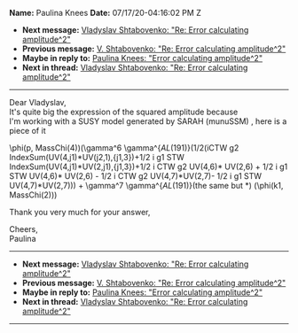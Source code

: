 **Name:** Paulina Knees
**Date:** 07/17/20-04:16:02 PM Z

  - **Next message:** [Vladyslav Shtabovenko: "Re: Error calculating
    amplitude^2"](1606.html)
  - **Previous message:** [V. Shtabovenko: "Re: Error calculating
    amplitude^2"](1604.html)
  - **Maybe in reply to:** [Paulina Knees: "Error calculating
    amplitude^2"](1607.html)
  - **Next in thread:** [Vladyslav Shtabovenko: "Re: Error calculating
    amplitude^2"](1606.html)

-----

Dear Vladyslav,  
It's quite big the expression of the squared amplitude because  
I'm working with a SUSY model generated by SARAH (munuSSM) , here is a
piece of it  

\\phi(p, MassChi(4))(\\gamma^6 \\gamma^{$AL($191)}(1/2(iCTW g2
IndexSum(UV(4,j1)\*UV(j2,1),{j1,3})+1/2 i g1 STW
IndexSum(UV(4,j1)\*UV(2,j1),{j1,3})+1/2 i CTW g2 UV(4,6)\* UV(2,6) + 1/2
i g1 STW UV(4,6)\* UV(2,6) - 1/2 i CTW g2 UV(4,7)\*UV(2,7)- 1/2 i g1 STW
UV(4,7)\*UV(2,7))) + \\gamma^7 \\gamma^{$AL($191)}(the same but \*)
(\\phi(k1, MassChi(2)))  

Thank you very much for your answer,  

Cheers,  
Paulina  

-----

  - **Next message:** [Vladyslav Shtabovenko: "Re: Error calculating
    amplitude^2"](1606.html)
  - **Previous message:** [V. Shtabovenko: "Re: Error calculating
    amplitude^2"](1604.html)
  - **Maybe in reply to:** [Paulina Knees: "Error calculating
    amplitude^2"](1607.html)
  - **Next in thread:** [Vladyslav Shtabovenko: "Re: Error calculating
    amplitude^2"](1606.html)

-----


